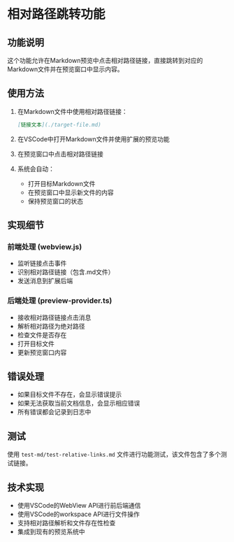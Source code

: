 # 相对路径跳转功能

## 功能说明

这个功能允许在Markdown预览中点击相对路径链接，直接跳转到对应的Markdown文件并在预览窗口中显示内容。

## 使用方法

1. 在Markdown文件中使用相对路径链接：
   ```markdown
   [链接文本](./target-file.md)
   ```

2. 在VSCode中打开Markdown文件并使用扩展的预览功能

3. 在预览窗口中点击相对路径链接

4. 系统会自动：
   - 打开目标Markdown文件
   - 在预览窗口中显示新文件的内容
   - 保持预览窗口的状态

## 实现细节

### 前端处理 (webview.js)
- 监听链接点击事件
- 识别相对路径链接（包含.md文件）
- 发送消息到扩展后端

### 后端处理 (preview-provider.ts)
- 接收相对路径链接点击消息
- 解析相对路径为绝对路径
- 检查文件是否存在
- 打开目标文件
- 更新预览窗口内容

## 错误处理

- 如果目标文件不存在，会显示错误提示
- 如果无法获取当前文档信息，会显示相应错误
- 所有错误都会记录到日志中

## 测试

使用 `test-md/test-relative-links.md` 文件进行功能测试，该文件包含了多个测试链接。

## 技术实现

- 使用VSCode的WebView API进行前后端通信
- 使用VSCode的workspace API进行文件操作
- 支持相对路径解析和文件存在性检查
- 集成到现有的预览系统中
